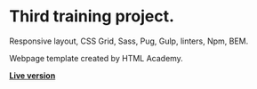 # Third training project.

Responsive layout, CSS Grid, Sass, Pug, Gulp, linters, Npm, BEM.

Webpage template created by HTML Academy.


<b><a href="https://fairlytales.github.io/projects/cat_energy/index.html">Live version</a></b>
